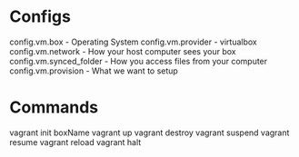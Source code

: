# Configs

config.vm.box - Operating System
config.vm.provider - virtualbox
config.vm.network - How your host computer sees your box
config.vm.synced_folder - How you access files from your computer
config.vm.provision - What we want to setup

# Commands

vagrant init boxName
vagrant up
vagrant destroy
vagrant suspend
vagrant resume
vagrant reload
vagrant halt
